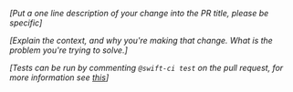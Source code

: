 _[Put a one line description of your change into the PR title, please be specific]_

_[Explain the context, and why you're making that change. What is the problem you're trying to solve.]_

_[Tests can be run by commenting `@swift-ci test` on the pull request, for more information see [this](https://github.com/swiftlang/swift-build/blob/main/README.md)]_
